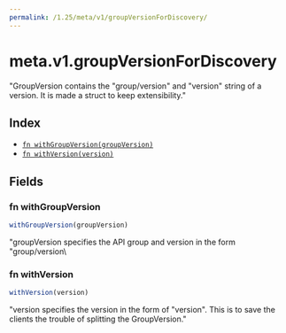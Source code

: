 ```yaml
---
permalink: /1.25/meta/v1/groupVersionForDiscovery/
---
```


# meta.v1.groupVersionForDiscovery

"GroupVersion contains the \"group/version\" and \"version\" string of a version. It is made a struct to keep extensibility."

## Index

* [`fn withGroupVersion(groupVersion)`](#fn-withgroupversion)
* [`fn withVersion(version)`](#fn-withversion)

## Fields

### fn withGroupVersion

```ts
withGroupVersion(groupVersion)
```

"groupVersion specifies the API group and version in the form \"group/version\

### fn withVersion

```ts
withVersion(version)
```

"version specifies the version in the form of \"version\". This is to save the clients the trouble of splitting the GroupVersion."